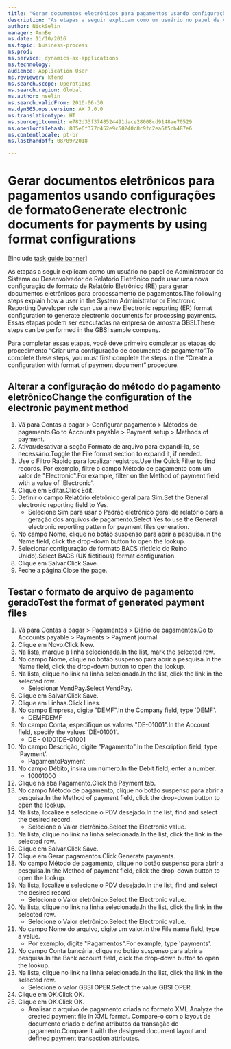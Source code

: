 ```yaml
--- 
title: "Gerar documentos eletrônicos para pagamentos usando configurações de formato"
description: "As etapas a seguir explicam como um usuário no papel de Administrador do Sistema ou Desenvolvedor de Relatório Eletrônico pode usar uma nova configuração de formato de Relatório Eletrônico (RE) para gerar documentos eletrônicos para processamento de pagamentos."
author: NickSelin
manager: AnnBe
ms.date: 11/10/2016
ms.topic: business-process
ms.prod: 
ms.service: dynamics-ax-applications
ms.technology: 
audience: Application User
ms.reviewer: kfend
ms.search.scope: Operations
ms.search.region: Global
ms.author: nselin
ms.search.validFrom: 2016-06-30
ms.dyn365.ops.version: AX 7.0.0
ms.translationtype: HT
ms.sourcegitcommit: e782d33f3748524491dace28008cd9148ae70529
ms.openlocfilehash: 805e6f377d452e9c50240c8c9fc2ea6f5cb487e6
ms.contentlocale: pt-br
ms.lasthandoff: 08/09/2018

---
```

# <a name="generate-electronic-documents-for-payments-by-using-format-configurations"></a><span data-ttu-id="388a2-103">Gerar documentos eletrônicos para pagamentos usando configurações de formato</span><span class="sxs-lookup"><span data-stu-id="388a2-103">Generate electronic documents for payments by using format configurations</span></span>

[!include [task guide banner](../../includes/task-guide-banner.md)]

<span data-ttu-id="388a2-104">As etapas a seguir explicam como um usuário no papel de Administrador do Sistema ou Desenvolvedor de Relatório Eletrônico pode usar uma nova configuração de formato de Relatório Eletrônico (RE) para gerar documentos eletrônicos para processamento de pagamentos.</span><span class="sxs-lookup"><span data-stu-id="388a2-104">The following steps explain how a user in the System Administrator or Electronic Reporting Developer role can use a new Electronic reporting (ER) format configuration to generate electronic documents for processing payments.</span></span> <span data-ttu-id="388a2-105">Essas etapas podem ser executadas na empresa de amostra GBSI.</span><span class="sxs-lookup"><span data-stu-id="388a2-105">These steps can be performed in the GBSI sample company.</span></span>

<span data-ttu-id="388a2-106">Para completar essas etapas, você deve primeiro completar as etapas do procedimento “Criar uma configuração de documento de pagamento“.</span><span class="sxs-lookup"><span data-stu-id="388a2-106">To complete these steps, you must first complete the steps in the “Create a configuration with format of payment document” procedure.</span></span>


## <a name="change-the-configuration-of-the-electronic-payment-method"></a><span data-ttu-id="388a2-107">Alterar a configuração do método do pagamento eletrônico</span><span class="sxs-lookup"><span data-stu-id="388a2-107">Change the configuration of the electronic payment method</span></span>
1. <span data-ttu-id="388a2-108">Vá para Contas a pagar > Configurar pagamento > Métodos de pagamento.</span><span class="sxs-lookup"><span data-stu-id="388a2-108">Go to Accounts payable > Payment setup > Methods of payment.</span></span>
2. <span data-ttu-id="388a2-109">Ativar/desativar a seção Formato de arquivo para expandi-la, se necessário.</span><span class="sxs-lookup"><span data-stu-id="388a2-109">Toggle the File format section to expand it, if needed.</span></span>
3. <span data-ttu-id="388a2-110">Use o Filtro Rápido para localizar registros.</span><span class="sxs-lookup"><span data-stu-id="388a2-110">Use the Quick Filter to find records.</span></span> <span data-ttu-id="388a2-111">Por exemplo, filtre o campo Método de pagamento com um valor de "Electronic".</span><span class="sxs-lookup"><span data-stu-id="388a2-111">For example, filter on the Method of payment field with a value of 'Electronic'.</span></span>
4. <span data-ttu-id="388a2-112">Clique em Editar.</span><span class="sxs-lookup"><span data-stu-id="388a2-112">Click Edit.</span></span>
5. <span data-ttu-id="388a2-113">Definir o campo Relatório eletrônico geral para Sim.</span><span class="sxs-lookup"><span data-stu-id="388a2-113">Set the General electronic reporting field to Yes.</span></span>
    * <span data-ttu-id="388a2-114">Selecione Sim para usar o Padrão eletrônico geral de relatório para a geração dos arquivos de pagamento.</span><span class="sxs-lookup"><span data-stu-id="388a2-114">Select Yes to use the General electronic reporting pattern for payment files generation.</span></span>  
6. <span data-ttu-id="388a2-115">No campo Nome, clique no botão suspenso para abrir a pesquisa.</span><span class="sxs-lookup"><span data-stu-id="388a2-115">In the Name field, click the drop-down button to open the lookup.</span></span>
7. <span data-ttu-id="388a2-116">Selecionar configuração de formato BACS (fictício do Reino Unido).</span><span class="sxs-lookup"><span data-stu-id="388a2-116">Select BACS (UK fictitious) format configuration.</span></span>
8. <span data-ttu-id="388a2-117">Clique em Salvar.</span><span class="sxs-lookup"><span data-stu-id="388a2-117">Click Save.</span></span>
9. <span data-ttu-id="388a2-118">Feche a página.</span><span class="sxs-lookup"><span data-stu-id="388a2-118">Close the page.</span></span>

## <a name="test-the-format-of-generated-payment-files"></a><span data-ttu-id="388a2-119">Testar o formato de arquivo de pagamento gerado</span><span class="sxs-lookup"><span data-stu-id="388a2-119">Test the format of generated payment files</span></span>
1. <span data-ttu-id="388a2-120">Vá para Contas a pagar > Pagamentos > Diário de pagamentos.</span><span class="sxs-lookup"><span data-stu-id="388a2-120">Go to Accounts payable > Payments > Payment journal.</span></span>
2. <span data-ttu-id="388a2-121">Clique em Novo.</span><span class="sxs-lookup"><span data-stu-id="388a2-121">Click New.</span></span>
3. <span data-ttu-id="388a2-122">Na lista, marque a linha selecionada.</span><span class="sxs-lookup"><span data-stu-id="388a2-122">In the list, mark the selected row.</span></span>
4. <span data-ttu-id="388a2-123">No campo Nome, clique no botão suspenso para abrir a pesquisa.</span><span class="sxs-lookup"><span data-stu-id="388a2-123">In the Name field, click the drop-down button to open the lookup.</span></span>
5. <span data-ttu-id="388a2-124">Na lista, clique no link na linha selecionada.</span><span class="sxs-lookup"><span data-stu-id="388a2-124">In the list, click the link in the selected row.</span></span>
    * <span data-ttu-id="388a2-125">Selecionar VendPay.</span><span class="sxs-lookup"><span data-stu-id="388a2-125">Select VendPay.</span></span>  
6. <span data-ttu-id="388a2-126">Clique em Salvar.</span><span class="sxs-lookup"><span data-stu-id="388a2-126">Click Save.</span></span>
7. <span data-ttu-id="388a2-127">Clique em Linhas.</span><span class="sxs-lookup"><span data-stu-id="388a2-127">Click Lines.</span></span>
8. <span data-ttu-id="388a2-128">No campo Empresa, digite "DEMF".</span><span class="sxs-lookup"><span data-stu-id="388a2-128">In the Company field, type 'DEMF'.</span></span>
    * <span data-ttu-id="388a2-129">DEMF</span><span class="sxs-lookup"><span data-stu-id="388a2-129">DEMF</span></span>  
9. <span data-ttu-id="388a2-130">No campo Conta, especifique os valores "DE-01001".</span><span class="sxs-lookup"><span data-stu-id="388a2-130">In the Account field, specify the values 'DE-01001'.</span></span>
    * <span data-ttu-id="388a2-131">DE - 01001</span><span class="sxs-lookup"><span data-stu-id="388a2-131">DE-01001</span></span>  
10. <span data-ttu-id="388a2-132">No campo Descrição, digite "Pagamento".</span><span class="sxs-lookup"><span data-stu-id="388a2-132">In the Description field, type 'Payment'.</span></span>
    * <span data-ttu-id="388a2-133">Pagamento</span><span class="sxs-lookup"><span data-stu-id="388a2-133">Payment</span></span>  
11. <span data-ttu-id="388a2-134">No campo Débito, insira um número.</span><span class="sxs-lookup"><span data-stu-id="388a2-134">In the Debit field, enter a number.</span></span>
    * <span data-ttu-id="388a2-135">1000</span><span class="sxs-lookup"><span data-stu-id="388a2-135">1000</span></span>  
12. <span data-ttu-id="388a2-136">Clique na aba Pagamento.</span><span class="sxs-lookup"><span data-stu-id="388a2-136">Click the Payment tab.</span></span>
13. <span data-ttu-id="388a2-137">No campo Método de pagamento, clique no botão suspenso para abrir a pesquisa.</span><span class="sxs-lookup"><span data-stu-id="388a2-137">In the Method of payment field, click the drop-down button to open the lookup.</span></span>
14. <span data-ttu-id="388a2-138">Na lista, localize e selecione o PDV desejado.</span><span class="sxs-lookup"><span data-stu-id="388a2-138">In the list, find and select the desired record.</span></span>
    * <span data-ttu-id="388a2-139">Selecione o Valor eletrônico.</span><span class="sxs-lookup"><span data-stu-id="388a2-139">Select the Electronic value.</span></span>  
15. <span data-ttu-id="388a2-140">Na lista, clique no link na linha selecionada.</span><span class="sxs-lookup"><span data-stu-id="388a2-140">In the list, click the link in the selected row.</span></span>
16. <span data-ttu-id="388a2-141">Clique em Salvar.</span><span class="sxs-lookup"><span data-stu-id="388a2-141">Click Save.</span></span>
17. <span data-ttu-id="388a2-142">Clique em Gerar pagamentos.</span><span class="sxs-lookup"><span data-stu-id="388a2-142">Click Generate payments.</span></span>
18. <span data-ttu-id="388a2-143">No campo Método de pagamento, clique no botão suspenso para abrir a pesquisa.</span><span class="sxs-lookup"><span data-stu-id="388a2-143">In the Method of payment field, click the drop-down button to open the lookup.</span></span>
19. <span data-ttu-id="388a2-144">Na lista, localize e selecione o PDV desejado.</span><span class="sxs-lookup"><span data-stu-id="388a2-144">In the list, find and select the desired record.</span></span>
    * <span data-ttu-id="388a2-145">Selecione o Valor eletrônico.</span><span class="sxs-lookup"><span data-stu-id="388a2-145">Select the Electronic value.</span></span>  
20. <span data-ttu-id="388a2-146">Na lista, clique no link na linha selecionada.</span><span class="sxs-lookup"><span data-stu-id="388a2-146">In the list, click the link in the selected row.</span></span>
    * <span data-ttu-id="388a2-147">Selecione o Valor eletrônico.</span><span class="sxs-lookup"><span data-stu-id="388a2-147">Select the Electronic value.</span></span>  
21. <span data-ttu-id="388a2-148">No campo Nome do arquivo, digite um valor.</span><span class="sxs-lookup"><span data-stu-id="388a2-148">In the File name field, type a value.</span></span>
    * <span data-ttu-id="388a2-149">Por exemplo, digite "Pagamentos".</span><span class="sxs-lookup"><span data-stu-id="388a2-149">For example, type 'payments'.</span></span>  
22. <span data-ttu-id="388a2-150">No campo Conta bancária, clique no botão suspenso para abrir a pesquisa.</span><span class="sxs-lookup"><span data-stu-id="388a2-150">In the Bank account field, click the drop-down button to open the lookup.</span></span>
23. <span data-ttu-id="388a2-151">Na lista, clique no link na linha selecionada.</span><span class="sxs-lookup"><span data-stu-id="388a2-151">In the list, click the link in the selected row.</span></span>
    * <span data-ttu-id="388a2-152">Selecione o valor GBSI OPER.</span><span class="sxs-lookup"><span data-stu-id="388a2-152">Select the value GBSI OPER.</span></span>  
24. <span data-ttu-id="388a2-153">Clique em OK.</span><span class="sxs-lookup"><span data-stu-id="388a2-153">Click OK.</span></span>
25. <span data-ttu-id="388a2-154">Clique em OK.</span><span class="sxs-lookup"><span data-stu-id="388a2-154">Click OK.</span></span>
    * <span data-ttu-id="388a2-155">Analisar o arquivo de pagamento criada no formato XML.</span><span class="sxs-lookup"><span data-stu-id="388a2-155">Analyze the created payment file in XML format.</span></span> <span data-ttu-id="388a2-156">Compare-o com o layout de documento criado e defina atributos da transação de pagamento.</span><span class="sxs-lookup"><span data-stu-id="388a2-156">Compare it with the designed document layout and defined payment transaction attributes.</span></span>  


